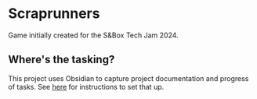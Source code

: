 # Scraprunners

Game initially created for the S&Box Tech Jam 2024.

## Where's the tasking?
This project uses Obsidian to capture project documentation and progress of tasks. See [here](https://github.com/killerHELIX/scraprunners/wiki) for instructions to set that up.